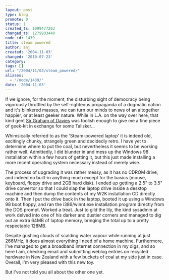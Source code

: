 ```yaml
---
layout: post
type: blog
promote: 0
status: 1
created_ts: 1099477203
changed_ts: 1279903440
node_id: 1439
title: steam powered
author: anj
created: '2004-11-03'
changed: '2010-07-23'
category:
tags: []
url: "/2004/11/03/steam_powered/"
aliases:
  - "/node/1439/"
date: '2004-11-03'
---
```

If we ignore, for the moment, the disturbing sight of democracy being vigorously throttled by the self-righteous propaganda of a dogmatic nation and it's blinkered masses, we can turn our minds to news of an altogether happier, or at least geeker nature.  While in L.A. on the way over here, that kind gent [Sir Graham of Davies](http://www.grahamdavies.org/) was foolish enough to give me a fine piece of geek-kit in exchange for some Talisker...

Whimsically referred to as the 'Steam-powered laptop' it is indeed old, excitingly chunky, strangely green and decidedly retro.  I have yet to determine where to put the coal, but nevertheless it seems to be working rather well.  Admittedly, I did blunder in and mess up the Windows 98 installation within a few hours of getting it, but this just made installing a more recent operating system necessary instead of merely wise.

The process of upgrading it was rather messy, as it has no CDROM drive, and indeed no built-in anything much except for the basics (mouse, keyboard, floppy drive and 2GB hard disk).  I ended up getting a 2.5" to 3.5" drive convertor so that I could slap the laptop drive inside a desktop machine and then dump the contents of my W2K installation CD directly onto it.  Then I put the drive back in the laptop, booted it up using a Windows 98 boot floppy, and ran the i386/winnt.exe installation program directly from the DOS prompt.  Worked a treat.  Just to gild the lily, the kind sysadmin at work delved into one of his darker and dustier corners and managed to dig out an extra 64MB of laptop memory, bringing the total up to a pretty respectable 128MB.

Despite gushing clouds of scalding water vapour while running at just 266MHz, it does almost everything I need of a home machine.  Furthermore, I've managed to get a broadband internet connection in my digs, and so here I am, checking email and submitting weblog entries on recycled hardware in New Zealand with a few buckets of coal at my side just in case.  Overall, I'm very pleased with this new toy.

But I've not told you all about the other one yet.
